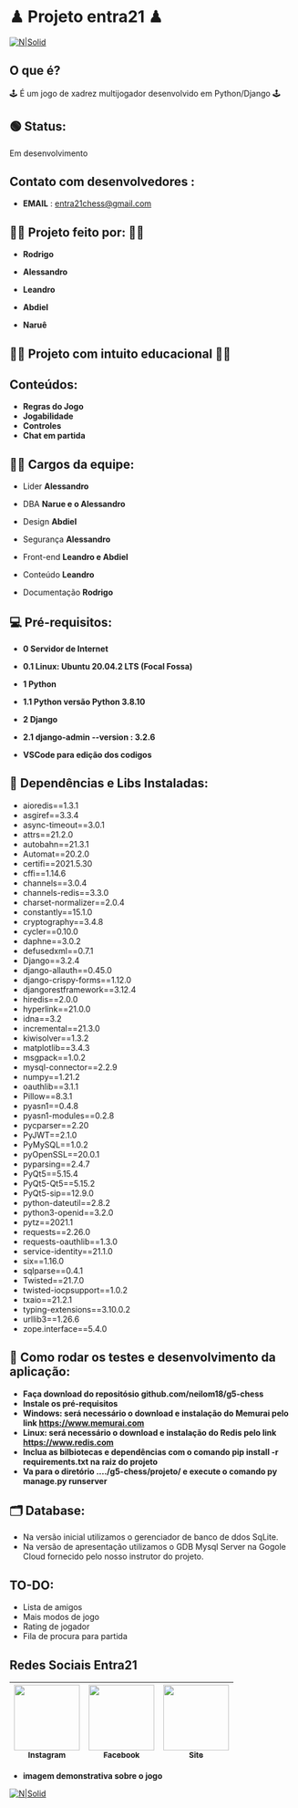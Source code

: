 # ♟ Projeto entra21 ♟
[![N|Solid](https://img.shields.io/npm/l/react)](https://github.com/neilom18/g5-chess/blob/main/LICENSE)
## O que é? 
🕹 É um jogo de xadrez multijogador desenvolvido em Python/Django 🕹

## 🟢 Status:
Em desenvolvimento

## Contato com desenvolvedores :

- **EMAIL** : entra21chess@gmail.com

## 👨‍💼 Projeto feito por: 👨‍💼 
- **Rodrigo**
  
-  **Alessandro**
  
-  **Leandro**
  
-  **Abdiel**

-  **Naruê**

## 👨‍🏫 Projeto com intuito educacional 👨‍🎓

## Conteúdos:
- **Regras do Jogo**
- **Jogabilidade**
- **Controles**
- **Chat em partida**


## 👨‍💻 Cargos da equipe:
- Lider **Alessandro**

- DBA **Narue e o Alessandro**

- Design **Abdiel**

- Segurança **Alessandro**

- Front-end **Leandro e Abdiel**

- Conteúdo **Leandro**

- Documentação **Rodrigo**

## 💻 Pré-requisitos:
- **0 Servidor de Internet**

- **0.1 Linux: Ubuntu 20.04.2 LTS (Focal Fossa)**

- **1 Python**

- **1.1 Python versão Python 3.8.10**

- **2 Django**
 
- **2.1 django-admin --version : 3.2.6**

- **VSCode para edição dos codigos**
 

## 🔧 Dependências e Libs Instaladas: 
- aioredis==1.3.1
- asgiref==3.3.4
- async-timeout==3.0.1
- attrs==21.2.0
- autobahn==21.3.1
- Automat==20.2.0
- certifi==2021.5.30
- cffi==1.14.6
- channels==3.0.4
- channels-redis==3.3.0
- charset-normalizer==2.0.4
- constantly==15.1.0
- cryptography==3.4.8
- cycler==0.10.0
- daphne==3.0.2
- defusedxml==0.7.1
- Django==3.2.4
- django-allauth==0.45.0
- django-crispy-forms==1.12.0
- djangorestframework==3.12.4
- hiredis==2.0.0
- hyperlink==21.0.0
- idna==3.2
- incremental==21.3.0
- kiwisolver==1.3.2
- matplotlib==3.4.3
- msgpack==1.0.2
- mysql-connector==2.2.9
- numpy==1.21.2
- oauthlib==3.1.1
- Pillow==8.3.1
- pyasn1==0.4.8
- pyasn1-modules==0.2.8
- pycparser==2.20
- PyJWT==2.1.0
- PyMySQL==1.0.2
- pyOpenSSL==20.0.1
- pyparsing==2.4.7
- PyQt5==5.15.4
- PyQt5-Qt5==5.15.2
- PyQt5-sip==12.9.0
- python-dateutil==2.8.2
- python3-openid==3.2.0
- pytz==2021.1
- requests==2.26.0
- requests-oauthlib==1.3.0
- service-identity==21.1.0
- six==1.16.0
- sqlparse==0.4.1
- Twisted==21.7.0
- twisted-iocpsupport==1.0.2
- txaio==21.2.1
- typing-extensions==3.10.0.2
- urllib3==1.26.6
- zope.interface==5.4.0



## 🚦 Como rodar os testes e desenvolvimento da aplicação:
- **Faça download do repositósio github.com/neilom18/g5-chess**
- **Instale os pré-requisitos**
- **Windows: será necessário o download e instalação do Memurai pelo link https://www.memurai.com**
- **Linux: será necessário o download e instalação do Redis pelo link https://www.redis.com**
- **Inclua as bilbiotecas e dependências com o comando pip install -r requirements.txt na raiz do projeto**
- **Va para o diretório ..../g5-chess/projeto/ e execute o comando py manage.py runserver**

## 🗂 Database:
- Na versão inicial utilizamos o gerenciador de banco de ddos SqLite.
- Na versão de apresentação utilizamos o GDB Mysql Server na Gogole Cloud fornecido pelo nosso instrutor do projeto.

## TO-DO:
 - Lista de amigos
 - Mais modos de jogo
 - Rating de jogador
 - Fila de procura para partida


## Redes Sociais Entra21

[<img src="https://imgur.com/x05Sa7O.png" width=115 > <br> <sub> Instagram </sub>](https://www.instagram.com/entra21.blusoft/) | [<img src="https://imgur.com/b3Q0EjI.png" width=115 > <br> <sub> Facebook </sub>](https://www.facebook.com/entra21.blusoft) | [<img src="https://imgur.com/70aSGri.png" width=115 > <br> <sub> Site </sub>](https://www.entra21.com.br/) |
| :---: | :---: | :---: |

- **imagem demonstrativa sobre o jogo**

[![N|Solid](https://imgur.com/DEqLHqH.gif)](https://github.com/neilom18/g5-chess/blob/main/README.md)

